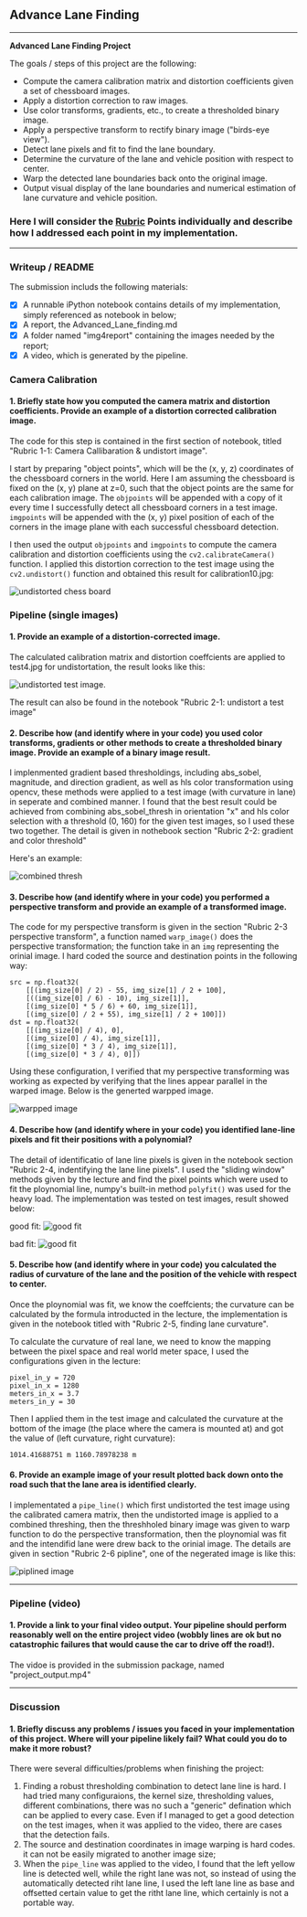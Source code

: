 ## Advance Lane Finding
---

**Advanced Lane Finding Project**

The goals / steps of this project are the following:

* Compute the camera calibration matrix and distortion coefficients given a set of chessboard images.
* Apply a distortion correction to raw images.
* Use color transforms, gradients, etc., to create a thresholded binary image.
* Apply a perspective transform to rectify binary image ("birds-eye view").
* Detect lane pixels and fit to find the lane boundary.
* Determine the curvature of the lane and vehicle position with respect to center.
* Warp the detected lane boundaries back onto the original image.
* Output visual display of the lane boundaries and numerical estimation of lane curvature and vehicle position.

### Here I will consider the [Rubric](https://review.udacity.com/#!/rubrics/571/view) Points individually and describe how I addressed each point in my implementation.  

---
### Writeup / README

The submission includs the following materials: 
- [x] A runnable iPython notebook contains details of my implementation, simply referenced as notebook in below;
- [x] A report, the Advanced_Lane_finding.md
- [x] A folder named "img4report" containing the images needed by the report;
- [x] A video, which is generated by the pipeline. 

### Camera Calibration

#### 1. Briefly state how you computed the camera matrix and distortion coefficients. Provide an example of a distortion corrected calibration image.

The code for this step is contained in the first section of notebook, titled "Rubric 1-1: Camera Callibaration & undistort image".

I start by preparing "object points", which will be the (x, y, z) coordinates of the chessboard corners in the world. Here I am assuming the chessboard is fixed on the (x, y) plane at z=0, such that the object points are the same for each calibration image.  The `objpoints` will be appended with a copy of it every time I successfully detect all chessboard corners in a test image.  `imgpoints` will be appended with the (x, y) pixel position of each of the corners in the image plane with each successful chessboard detection.  

I then used the output `objpoints` and `imgpoints` to compute the camera calibration and distortion coefficients using the `cv2.calibrateCamera()` function.  I applied this distortion correction to the test image using the `cv2.undistort()` function and obtained this result for calibration10.jpg: 

![undistorted chess board](./img4report/undistorted_chess_board.png)

### Pipeline (single images)

#### 1. Provide an example of a distortion-corrected image.

The calculated calibration matrix and distortion coeffcients are applied to test4.jpg for undistortation, the result looks like this:

![undistorted test image](./img4report/undistorted_test_lane.png). 

The result can also be found in the notebook "Rubric 2-1: undistort a test image"

#### 2. Describe how (and identify where in your code) you used color transforms, gradients or other methods to create a thresholded binary image.  Provide an example of a binary image result.

I implenmented gradient based thresholdings, including abs_sobel, magnitude, and direction gradient, as well as hls color transformation using opencv, these methods were applied to a test image (with curvature in lane) in seperate and combined manner. I found that the best result could be achieved from combining abs_sobel_thresh in orientation "x" and hls color selection with a threshold (0, 160) for the given test images, so I used these two together. The detail is given in nothebook section "Rubric 2-2: gradient and color threshold"

Here's an example: 

![combined thresh](./img4report/hls_selection.png)

#### 3. Describe how (and identify where in your code) you performed a perspective transform and provide an example of a transformed image.

The code for my perspective transform is given in the section "Rubric 2-3 perspective transform", a function named `warp_image()` does the perspective transformation; the function take in an `img` representing the orinial image. I hard coded the source and destination points in the following way: 

```
src = np.float32(
    [[(img_size[0] / 2) - 55, img_size[1] / 2 + 100],
    [((img_size[0] / 6) - 10), img_size[1]],
    [(img_size[0] * 5 / 6) + 60, img_size[1]],
    [(img_size[0] / 2 + 55), img_size[1] / 2 + 100]])
dst = np.float32(
    [[(img_size[0] / 4), 0],
    [(img_size[0] / 4), img_size[1]],
    [(img_size[0] * 3 / 4), img_size[1]],
    [(img_size[0] * 3 / 4), 0]])

```

Using these configuration, I verified that my perspective transforming was working as expected by verifying that the lines appear parallel in the warped image. Below is the generted warpped image. 

![warpped image](./img4report/warpped_image.png)

#### 4. Describe how (and identify where in your code) you identified lane-line pixels and fit their positions with a polynomial?

The detail of identificatio of lane line pixels is given in the notebook section "Rubric 2-4, indentifying the lane line pixels". I used the "sliding window" methods given by the lecture and find the pixel points which were used to fit the ploynomial line, numpy's built-in method `polyfit()` was used for the heavy load. The implementation was tested on  test images, result showed below: 

good fit: 
![good fit](./img4report/good_fit.png)

bad fit: 
![good fit](./img4report/bad_fit.png)

#### 5. Describe how (and identify where in your code) you calculated the radius of curvature of the lane and the position of the vehicle with respect to center.

Once the ploynomial was fit, we know the coeffcients; the curvature can be calculated by the formula introducted in the lecture, the implementation is given in the notebook titled with "Rubric 2-5, finding lane curvature".

To calculate the curvature of real lane, we need to know the mapping between the pixel space and real world meter space, I used the configurations given in the lecture:

```
pixel_in_y = 720
pixel_in_x = 1280  
meters_in_x = 3.7
meters_in_y = 30

```

Then I applied them in the test image and calculated the curvature at the bottom of the image (the place where the camera is mounted at) and got the value of (left curvature, right curvature):
```
1014.41688751 m 1160.78978238 m
```

#### 6. Provide an example image of your result plotted back down onto the road such that the lane area is identified clearly.

I implementated a `pipe_line()` which first undistorted the test image using the calibrated camera matrix, then the undistorted image is applied to a combined threshing, then the threshholed binary image was given to warp function to do the perspective transformation, then the ploynomial was fit and the intendifid lane were drew back to the orinial image. The details are given in section "Rubric 2-6 pipline", one of the negerated image is like this:

![piplined image](./img4report/pipline.png)

---

### Pipeline (video)

#### 1. Provide a link to your final video output.  Your pipeline should perform reasonably well on the entire project video (wobbly lines are ok but no catastrophic failures that would cause the car to drive off the road!).

The vidoe is provided in the submission package, named "project_output.mp4"

---

### Discussion

#### 1. Briefly discuss any problems / issues you faced in your implementation of this project.  Where will your pipeline likely fail?  What could you do to make it more robust?

There were several difficulties/problems when finishing the project:
1. Finding a robust thresholding combination to detect lane line is hard. I had tried many configuraions, the kernel size, thresholding values, different combinations, there was no such a "generic" defination which can be applied to every case. Even if I managed to get a good detection on the test images, when it was applied to the video, there are cases that the detection fails. 
2. The source and destination coordinates in image warping is hard codes. it can not be easily migrated to another image size;
3. When the `pipe_line` was applied to the video, I found that the left yellow line is detected well, while the right lane was not, so instead of using the automatically detected riht lane line, I used the left lane line as base and offsetted certain value to get the ritht lane line, which certainly is not a portable way. 


